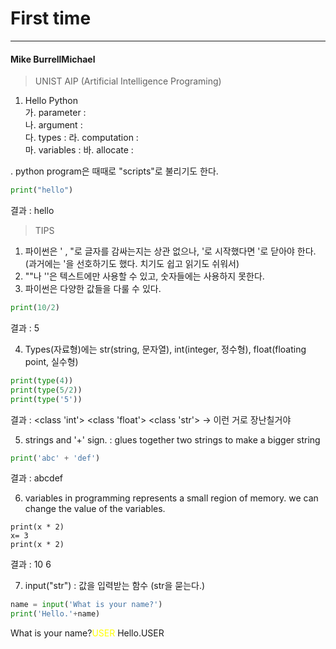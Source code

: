 First time
=================
***************

#### Mike BurrellMichael
>UNIST AIP (Artificial Intelligence Programing)
1. Hello Python   
가. parameter :  
나. argument :    
다. types :
라. computation :  
마. variables :
바. allocate :

. python program은 때때로 "scripts"로 불리기도 한다.

~~~ Python
print("hello")
~~~
결과 : hello

>TIPS
1. 파이썬은 ' , "로 글자를 감싸는지는 상관 없으나, '로 시작했다면 '로 닫아야 한다. (과거에는 '을 선호하기도 했다. 치기도 쉽고 읽기도 쉬워서)
2. ""나 ''은 텍스트에만 사용할 수 있고, 숫자들에는 사용하지 못한다.
3. 파이썬은 다양한 값들을 다룰 수 있다. 

~~~ Python
print(10/2)
~~~
결과 : 5

4. Types(자료형)에는 str(string, 문자열), int(integer, 정수형), float(floating point, 실수형) 

~~~ Python
print(type(4))
print(type(5/2))
print(type('5'))
~~~
결과 : <class 'int'>
<class 'float'>
<class 'str'> -> 이런 거로 장난칠거야

5. strings and '+' sign. : glues together two strings to make a bigger string

~~~ Python
print('abc' + 'def')
~~~
결과 : abcdef

6. variables in programming represents a small region of memory. we can change the value of the variables.

~~~Pythonx= 5
print(x * 2)
x= 3
print(x * 2)
~~~
결과 : 10
6

7. input("str") : 값을 입력받는 함수 (str을 묻는다.)

~~~Python
name = input('What is your name?')
print('Hello.'+name)
~~~
What is your name?<span style="color:yellow">USER</span>
Hello.USER

